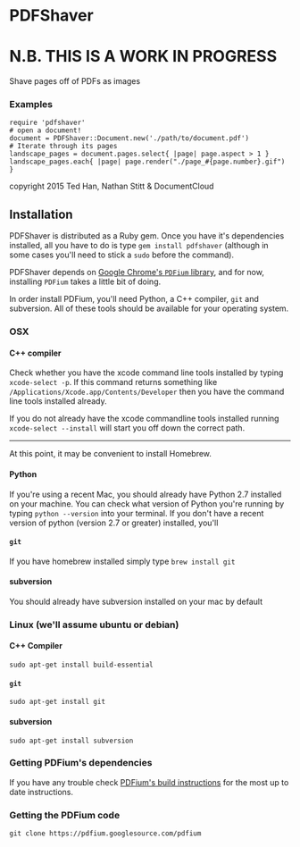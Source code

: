 # PDFShaver

# N.B. THIS IS A WORK IN PROGRESS

Shave pages off of PDFs as images

### Examples

    require 'pdfshaver'
    # open a document!
    document = PDFShaver::Document.new('./path/to/document.pdf')
    # Iterate through its pages
    landscape_pages = document.pages.select{ |page| page.aspect > 1 }
    landscape_pages.each{ |page| page.render("./page_#{page.number}.gif") }

copyright 2015 Ted Han, Nathan Stitt & DocumentCloud

## Installation

PDFShaver is distributed as a Ruby gem.  Once you have it's dependencies installed, all you have to do is type `gem install pdfshaver` (although in some cases you'll need to stick a `sudo` before the command).

PDFShaver depends on [Google Chrome's `PDFium` library][pdfium], and for now, installing `PDFium` takes a little bit of doing.

[pdfium]: https://code.google.com/p/pdfium/

In order install PDFium, you'll need Python, a C++ compiler, `git` and subversion.  All of these tools should be available for your operating system.

### OSX


#### C++ compiler
Check whether you have the xcode command line tools installed by typing `xcode-select -p`.  If this command returns something like `/Applications/Xcode.app/Contents/Developer` then you have the command line tools installed already.

If you do not already have the xcode commandline tools installed running `xcode-select --install` will start you off down the correct path.

-------------------

At this point, it may be convenient to install Homebrew.

#### Python

If you're using a recent Mac, you should already have Python 2.7 installed on your machine.  You can check what version of Python you're running by typing `python --version` into your terminal.  If you don't have a recent version of python (version 2.7 or greater) installed, you'll 

#### `git`

If you have homebrew installed simply type `brew install git`

#### subversion

You should already have subversion installed on your mac by default

### Linux (we'll assume ubuntu or debian)

#### C++ Compiler
`sudo apt-get install build-essential`
#### `git`
`sudo apt-get install git`
#### subversion
`sudo apt-get install subversion`

### Getting PDFium's dependencies

If you have any trouble check [PDFium's build instructions](https://code.google.com/p/pdfium/wiki/Build) for the most up to date instructions.



### Getting the PDFium code

`git clone https://pdfium.googlesource.com/pdfium`


